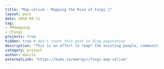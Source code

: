 ```yaml
---
title: "Map-celium - Mapping the Rise of Fungi 🍄"
layout: post
date: 2018-09-11
tag:
- 🗺️mapping
- 🍄fungi
projects: true
hidden: true # don't count this post in blog pagination
description: "This is an effort to *map* the existing people, communities, movements, organizations, and initiatives that recognize the power of *fungi* to provide guidance in the wake of the Antropocene."
category: project
author: danilo
externalLink: "https://kumu.io/emergir/fungi-map-celium"
---
```

